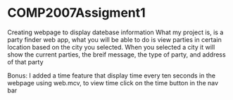 # COMP2007Assigment1
Creating webpage to display datebase information
What my project is, is a party finder web app, what you will be able to do is view parties in certain
location based on the city you selected. When you selected a city it will show the current parties, the breif message,
the type of party, and address of that party

Bonus:
I added a time feature that display time every ten seconds in the webpage using web.mcv, to view time click on the time button in the nav bar 